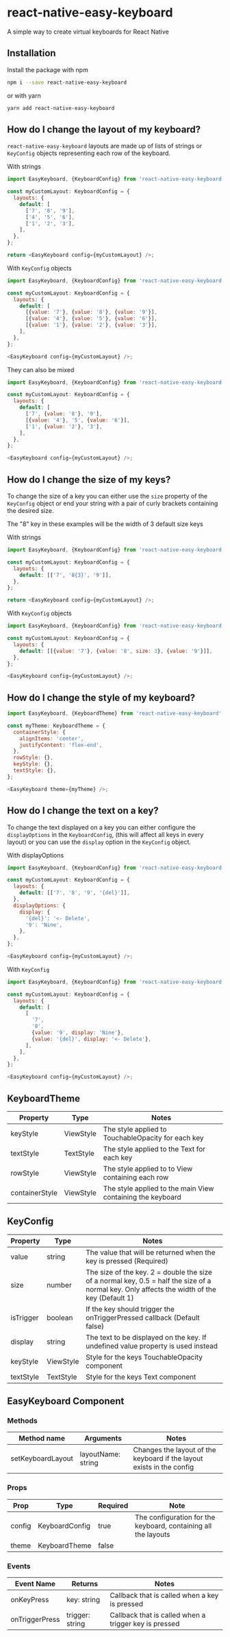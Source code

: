 # react-native-easy-keyboard

A simple way to create virtual keyboards for React Native

## Installation

Install the package with npm

```sh
npm i --save react-native-easy-keyboard
```

or with yarn

```sh
yarn add react-native-easy-keyboard
```

## How do I change the layout of my keyboard?

`react-native-easy-keyboard` layouts are made up of lists of strings or `KeyConfig` objects representing each row of the keyboard.

With strings

```js
import EasyKeyboard, {KeyboardConfig} from 'react-native-easy-keyboard';

const myCustomLayout: KeyboardConfig = {
  layouts: {
    default: [
      ['7', '8', '9'],
      ['4', '5', '6'],
      ['1', '2', '3'],
    ],
  },
};

return <EasyKeyboard config={myCustomLayout} />;
```

With `KeyConfig` objects

```js
import EasyKeyboard, {KeyboardConfig} from 'react-native-easy-keyboard';

const myCustomLayout: KeyboardConfig = {
  layouts: {
    default: [
      [{value: '7'}, {value: '8'}, {value: '9'}],
      [{value: '4'}, {value: '5'}, {value: '6'}],
      [{value: '1'}, {value: '2'}, {value: '3'}],
    ],
  },
};

<EasyKeyboard config={myCustomLayout} />;
```

They can also be mixed

```js
import EasyKeyboard, {KeyboardConfig} from 'react-native-easy-keyboard';

const myCustomLayout: KeyboardConfig = {
  layouts: {
    default: [
      ['7', {value: '8'}, '9'],
      [{value: '4'}, '5', {value: '6'}],
      ['1', {value: '2'}, '3'],
    ],
  },
};

<EasyKeyboard config={myCustomLayout} />;
```

## How do I change the size of my keys?

To change the size of a key you can either use the `size` property of the `KeyConfig` object or end your string with a pair of curly brackets containing the desired size.

The "8" key in these examples will be the width of 3 default size keys

With strings

```js
import EasyKeyboard, {KeyboardConfig} from 'react-native-easy-keyboard';

const myCustomLayout: KeyboardConfig = {
  layouts: {
    default: [['7', '8{3}', '9']],
  },
};

return <EasyKeyboard config={myCustomLayout} />;
```

With `KeyConfig` objects

```js
import EasyKeyboard, {KeyboardConfig} from 'react-native-easy-keyboard';

const myCustomLayout: KeyboardConfig = {
  layouts: {
    default: [[{value: '7'}, {value: '8', size: 3}, {value: '9'}]],
  },
};

<EasyKeyboard config={myCustomLayout} />;
```

## How do I change the style of my keyboard?

```js
import EasyKeyboard, {KeyboardTheme} from 'react-native-easy-keyboard';

const myTheme: KeyboardTheme = {
  containerStyle: {
    alignItems: 'center',
    justifyContent: 'flex-end',
  },
  rowStyle: {},
  keyStyle: {},
  textStyle: {},
};

<EasyKeyboard theme={myTheme} />;
```

## How do I change the text on a key?

To change the text displayed on a key you can either configure the `displayOptions` in the `KeyboardConfig`, (this will affect all keys in every layout) or you can use the `display` option in the `KeyConfig` object.

With displayOptions

```js
import EasyKeyboard, {KeyboardConfig} from 'react-native-easy-keyboard';

const myCustomLayout: KeyboardConfig = {
  layouts: {
    default: [['7', '8', '9', '{del}']],
  },
  displayOptions: {
    display: {
      '{del}': '<- Delete',
      '9': 'Nine',
    },
  },
};

<EasyKeyboard config={myCustomLayout} />;
```

With `KeyConfig`

```js
import EasyKeyboard, {KeyboardConfig} from 'react-native-easy-keyboard';

const myCustomLayout: KeyboardConfig = {
  layouts: {
    default: [
      [
        '7',
        '8',
        {value: '9', display: 'Nine'},
        {value: '{del}', display: '<- Delete'},
      ],
    ],
  },
};

<EasyKeyboard config={myCustomLayout} />;
```

## KeyboardTheme

| Property       | Type      | Notes                                                      |
| -------------- | --------- | ---------------------------------------------------------- |
| keyStyle       | ViewStyle | The style applied to TouchableOpacity for each key         |
| textStyle      | TextStyle | The style applied to the Text for each key                 |
| rowStyle       | ViewStyle | The style applied to to View containing each row           |
| containerStyle | ViewStyle | The style applied to the main View containing the keyboard |

## KeyConfig

| Property  | Type      | Notes                                                                                                                                        |
| --------- | --------- | -------------------------------------------------------------------------------------------------------------------------------------------- |
| value     | string    | The value that will be returned when the key is pressed (Required)                                                                           |
| size      | number    | The size of the key. 2 = double the size of a normal key, 0.5 = half the size of a normal key. Only affects the width of the key (Default 1) |
| isTrigger | boolean   | If the key should trigger the onTriggerPressed callback (Default false)                                                                      |
| display   | string    | The text to be displayed on the key. If undefined value property is used instead                                                             |
| keyStyle  | ViewStyle | Style for the keys TouchableOpacity component                                                                                                |
| textStyle | TextStyle | Style for the keys Text component                                                                                                            |

## EasyKeyboard Component

### Methods

| Method name       | Arguments          | Notes                                                                 |
| ----------------- | ------------------ | --------------------------------------------------------------------- |
| setKeyboardLayout | layoutName: string | Changes the layout of the keyboard if the layout exists in the config |

### Props

| Prop   | Type           | Required | Note                                                           |
| ------ | -------------- | -------- | -------------------------------------------------------------- |
| config | KeyboardConfig | true     | The configuration for the keyboard, containing all the layouts |
| theme  | KeyboardTheme  | false    |                                                                |

### Events

| Event Name     | Returns         | Notes                                                 |
| -------------- | --------------- | ----------------------------------------------------- |
| onKeyPress     | key: string     | Callback that is called when a key is pressed         |
| onTriggerPress | trigger: string | Callback that is called when a trigger key is pressed |

